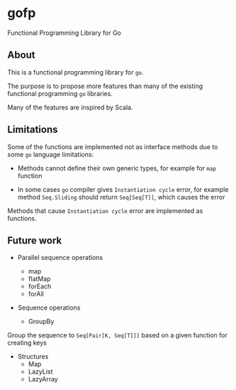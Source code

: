 # gofp

Functional Programming Library for Go

## About

This is a functional programming library for `go`.

The purpose is to propose more features than many of the existing functional programming `go` libraries.

Many of the features are inspired by Scala.

## Limitations

Some of the functions are implemented not as interface methods due to some `go` language limitations:

- Methods cannot define their own generic types, for example for `map` function

- In some cases `go` compiler gives `Instantiation cycle` error, for example method `Seq.Sliding` should return `Seq[Seq[T]]`, which causes the error

Methods that cause `Instantiation cycle` error are implemented as functions.

## Future work

- Parallel sequence operations
    - map
    - flatMap
    - forEach
    - forAll

- Sequence operations
    - GroupBy

Group the sequence to `Seq[Pair[K, Seq[T]]]` based on a given function for creating keys

- Structures
    - Map
    - LazyList
    - LazyArray

